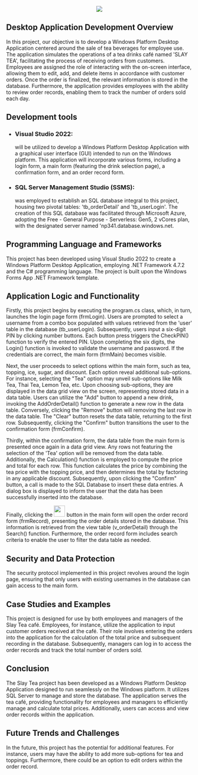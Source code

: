 <div id="top"></div>

<p align="center">
  <img src="https://drive.google.com/uc?id=1L00sKMFfUUAtHrH9yGR09kqQf0reIthe">
</p>

## Desktop Application Development Overview

In this project, our objective is to develop a Windows Platform Desktop Application centered around the sale of tea beverages for employee use. The application simulates the operations of a tea drinks café named 'SLAY TEA', facilitating the process of receiving orders from customers. Employees are assigned the role of interacting with the on-screen interface, allowing them to edit, add, and delete items in accordance with customer orders. Once the order is finalized, the relevant information is stored in the database. Furthermore, the application provides employees with the ability to review order records, enabling them to track the number of orders sold each day. 

## Development tools  
- ### Visual Studio 2022:
  will be utilized to develop a Windows Platform Desktop Application with a graphical user interface (GUI) intended to run on the Windows platform. This application will incorporate various forms, including a login form, a main form (featuring the drink selection page), a confirmation form, and an order record form. 
- ### SQL Server Management Studio (SSMS):
  was employed to establish an SQL database integral to this project, housing two pivotal tables: 'tb_orderDetail' and 
'tb_userLogin'. The creation of this SQL database was facilitated through Microsoft Azure, adopting the Free - General Purpose - Serverless: Gen5, 2 vCores plan, with the designated server named 'np341.database.windows.net. 
 
## Programming Language and Frameworks 
This project has been developed using Visual Studio 2022 to create a Windows Platform Desktop Application, employing .NET Framework 4.7.2 and the C# programming language. The project is built upon the Windows Forms App .NET Framework template. 

## Application Logic and Functionality 
Firstly, this project begins by executing the program.cs class, which, in turn, launches the login page form (frmLogin). Users are prompted to select a username from a combo box populated with values retrieved from the 'user' table in the database (tb_userLogin). Subsequently, users input a six-digit PIN by clicking number buttons. Each button press triggers the CheckPIN() function to verify the entered PIN. Upon completing the six digits, the Login() function is invoked to validate the username and password. If the credentials are correct, the main form (frmMain) becomes visible. 

Next, the user proceeds to select options within the main form, such as tea, topping, ice, sugar, and discount. Each option reveal additional sub-options. For instance, selecting the "Tea" option may unveil sub-options like Milk Tea, Thai Tea, Lemon Tea, etc. Upon choosing sub-options, they are displayed in the data grid view on the screen, representing stored data in a data table. Users can utilize the "Add" button to append a new drink, invoking the AddOrderDetail() function to generate a new row in the data table. Conversely, clicking the "Remove" button will removing the last row in the data table. The "Clear" button resets the data table, returning to the first row. Subsequently, clicking the "Confirm" button transitions the user to the confirmation form (frmConfirm). 

Thirdly, within the confirmation form, the data table from the main form is presented once again in a data grid view. Any rows not featuring the selection of the 'Tea' option will be removed from the data table. Additionally, the Calculation() function is employed to compute the price and total for each row. This function calculates the price by combining the tea price with the topping price, and then determines the total by factoring in any applicable discount. Subsequently, upon clicking the "Confirm" button, a call is made to the SQL Database to insert these data entries. A dialog box is displayed to inform the user that the data has been successfully inserted into the database. 

Finally, clicking the  <img src="https://drive.google.com/uc?id=1qPgmgOiLcOmbwsGLyd0v7usPZzKC-673" width="30" height="30">  button in the main form will open the order record form (frmRecord), presenting the order details stored in the database. This information is retrieved from the view table (v_orderDetail) through the Search() function. Furthermore, the order record form includes search criteria to enable the user to filter the data table as needed.  

## Security and Data Protection 
The security protocol implemented in this project revolves around the login page, ensuring that only users with existing usernames in the database can gain access to the main form. 
 
## Case Studies and Examples 
This project is designed for use by both employees and managers of the Slay Tea café. 
Employees, for instance, utilize the application to input customer orders received at the café. Their role involves entering the orders into the application for the calculation of the total price and subsequent recording in the database. Subsequently, managers can log in to access the order records and track the total number of orders sold. 
 
## Conclusion 
The Slay Tea project has been developed as a Windows Platform Desktop Application designed to run seamlessly on the Windows platform. It utilizes SQL Server to manage and store the database. The application serves the tea café, providing functionality for employees and managers to efficiently manage and calculate total prices. Additionally, users can access and view order records within the application. 
 
## Future Trends and Challenges 
In the future, this project has the potential for additional features. For instance, users may have the ability to add more sub-options for tea and toppings. Furthermore, there could be an option to edit orders within the order record. 
